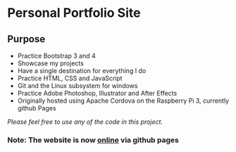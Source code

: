 # Personal Portfolio Site
## Purpose
* Practice Bootstrap 3 and 4
* Showcase my projects
* Have a single destination for everything I do
* Practice HTML, CSS and JavaScript
* Git and the Linux subsystem for windows
* Practice Adobe Photoshop, Illustrator and After Effects
* Originally hosted using Apache Cordova on the Raspberry Pi 3, currently github Pages

*Please feel free to use any of the code in this project.*
### Note: The website is now [online](http://www.juanjoneri.me) via github pages
